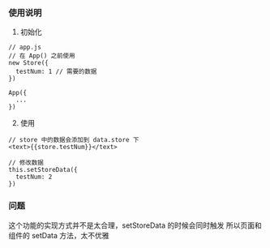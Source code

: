 ### 使用说明
1. 初始化

~~~
// app.js
// 在 App() 之前使用
new Store({
  testNum: 1 // 需要的数据
})

App({
  ...
})
~~~

2. 使用

~~~
// store 中的数据会添加到 data.store 下
<text>{{store.testNum}}</text>

// 修改数据
this.setStoreData({
  testNum: 2
})
~~~


### 问题

这个功能的实现方式并不是太合理，setStoreData 的时候会同时触发 所以页面和组件的 setData 方法，太不优雅